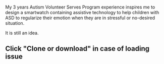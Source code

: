 ### 

My 3 years Autism Volunteer Serves Program experience inspires me to design a smartwatch containing assistive technology to help children with ASD to regularize their emotion when they are in stressful or no-desired situation.

It is still an idea.


## Click "Clone or download" in case of loading issue
